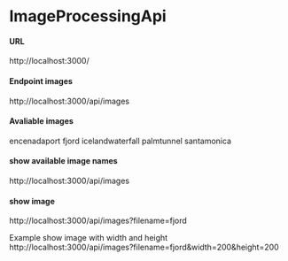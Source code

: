 # ImageProcessingApi

#### URL
http://localhost:3000/


#### Endpoint images
http://localhost:3000/api/images


#### Avaliable images
encenadaport
fjord
icelandwaterfall
palmtunnel
santamonica


#### show available image names
http://localhost:3000/api/images 

#### show image 
http://localhost:3000/api/images?filename=fjord 

Example show image with width and height
http://localhost:3000/api/images?filename=fjord&width=200&height=200 

